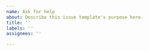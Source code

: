 ```yaml
---
name: Ask for help
about: Describe this issue template's purpose here.
title: ''
labels: ''
assignees: ''

---
```



